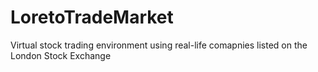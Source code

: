# LoretoTradeMarket
Virtual stock trading environment using real-life comapnies listed on the London Stock Exchange
